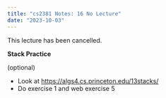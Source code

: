 ```yaml
---
title: "cs2381 Notes: 16 No Lecture"
date: "2023-10-03"
---
```


This lecture has been cancelled.

**Stack Practice**

(optional)

 - Look at https://algs4.cs.princeton.edu/13stacks/
 - Do exercise 1 and web exercise 5
